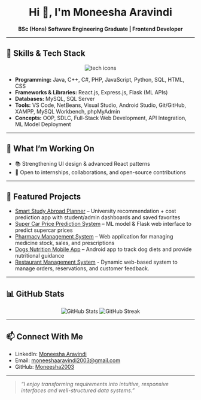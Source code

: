 <h1 align="center">Hi 👋, I'm Moneesha Aravindi</h1>
<p align="center">
  <strong>BSc (Hons) Software Engineering Graduate | Frontend Developer</strong>
</p>

---

## 🧰 Skills & Tech Stack

<p align="center">
  <img src="https://skillicons.dev/icons?i=html,css,js,react,nodejs,express,mysql,python,flask,java,cpp,cs,php,git" alt="tech icons" />
</p>

- **Programming:** Java, C++, C#, PHP, JavaScript, Python, SQL, HTML, CSS  
- **Frameworks & Libraries:** React.js, Express.js, Flask (ML APIs)  
- **Databases:** MySQL, SQL Server  
- **Tools:** VS Code, NetBeans, Visual Studio, Android Studio, Git/GitHub, XAMPP, MySQL Workbench, phpMyAdmin  
- **Concepts:** OOP, SDLC, Full-Stack Web Development, API Integration, ML Model Deployment  

---

## 🚀 What I’m Working On
- 📚 Strengthening UI design & advanced React patterns  
- 🤝 Open to internships, collaborations, and open-source contributions  

---

## 📂 Featured Projects

- [Smart Study Abroad Planner]((https://github.com/Moneesha2003/SmartStudyAbroadPlanner-main)) – University recommendation + cost prediction app with student/admin dashboards and saved favorites  
- [Super Car Price Prediction System]((https://github.com/Moneesha2003/SuperCarPricePredictor)) – ML model & Flask web interface to predict supercar prices  
- [Pharmacy Management System]((https://github.com/Moneesha2003/DexCare-Pharmacy)) – Web application for managing medicine stock, sales, and prescriptions  
- [Dogs Nutrition Mobile App]((https://github.com/Moneesha2003/The-World-of-Dogs)) – Android app to track dog diets and provide nutritional guidance  
- [Restaurant Management System]((https://github.com/Moneesha2003/The-Gallery-Cafe)) - Dynamic web-based system to manage orders, reservations, and customer feedback.

---

## 📊 GitHub Stats

<p align="center">
  <img src="https://github-readme-stats.vercel.app/api?username=Moneesha2003&show_icons=true&theme=default" alt="GitHub Stats" />
  <img src="https://github-readme-streak-stats.herokuapp.com/?user=Moneesha2003" alt="GitHub Streak" />
</p>

---

## 📫 Connect With Me

- LinkedIn: [Moneesha Aravindi](http://linkedin.com/in/moneesha-aravindi-b010762bb)  
- Email: [moneeshaaravindi2003@gmail.com](mailto:moneeshaaravindi2003@gmail.com)  
- GitHub: [Moneesha2003](https://github.com/Moneesha2003)  

---

> *“I enjoy transforming requirements into intuitive, responsive interfaces and well-structured data systems.”*
